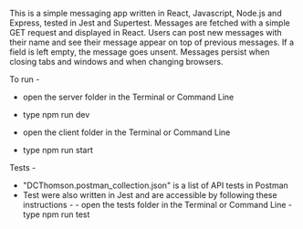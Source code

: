 This is a simple messaging app written in React, Javascript, Node.js and Express, tested in Jest and Supertest. Messages are fetched with a simple GET request and displayed in React. Users can post new messages with their name and see their message appear on top of previous messages. If a field is left empty, the message goes unsent. Messages persist when closing tabs and windows and when changing browsers.

To run - 

- open the server folder in the Terminal or Command Line
- type npm run dev

- open the client folder in the Terminal or Command Line
- type npm run start

Tests - 

- "DCThomson.postman_collection.json" is a list of API tests in Postman
- Test were also written in Jest and are accessible by following these instructions - 
            - open the tests folder in the Terminal or Command Line
            - type npm run test